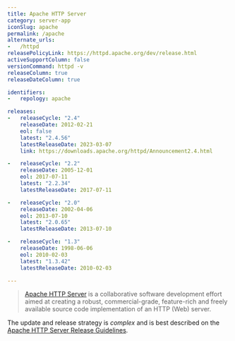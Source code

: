 ```yaml
---
title: Apache HTTP Server
category: server-app
iconSlug: apache
permalink: /apache
alternate_urls:
-   /httpd
releasePolicyLink: https://httpd.apache.org/dev/release.html
activeSupportColumn: false
versionCommand: httpd -v
releaseColumn: true
releaseDateColumn: true

identifiers:
-   repology: apache

releases:
-   releaseCycle: "2.4"
    releaseDate: 2012-02-21
    eol: false
    latest: "2.4.56"
    latestReleaseDate: 2023-03-07
    link: https://downloads.apache.org/httpd/Announcement2.4.html

-   releaseCycle: "2.2"
    releaseDate: 2005-12-01
    eol: 2017-07-11
    latest: "2.2.34"
    latestReleaseDate: 2017-07-11

-   releaseCycle: "2.0"
    releaseDate: 2002-04-06
    eol: 2013-07-10
    latest: "2.0.65"
    latestReleaseDate: 2013-07-10

-   releaseCycle: "1.3"
    releaseDate: 1998-06-06
    eol: 2010-02-03
    latest: "1.3.42"
    latestReleaseDate: 2010-02-03

---
```


> [Apache HTTP Server](https://httpd.apache.org/) is a collaborative software development effort
> aimed at creating a robust, commercial-grade, feature-rich and freely available source code
> implementation of an HTTP (Web) server.

The update and release strategy is _complex_ and is best described on the
[Apache HTTP Server Release Guidelines](https://httpd.apache.org/dev/release.html).
